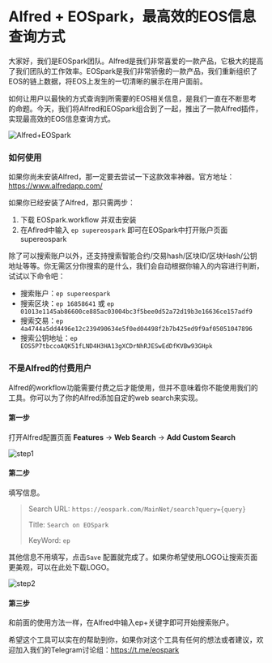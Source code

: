 # Alfred + EOSpark，最高效的EOS信息查询方式

大家好，我们是EOSpark团队。Alfred是我们非常喜爱的一款产品，它极大的提高了我们团队的工作效率。EOSpark是我们非常骄傲的一款产品，我们重新组织了EOS的链上数据，将EOS上发生的一切清晰的展示在用户面前。



如何让用户以最快的方式查询到所需要的EOS相关信息，是我们一直在不断思考的命题。今天，我们将Alfred和EOSpark组合到了一起，推出了一款Alfred插件，实现最高效的EOS信息查询方式。



<img :src="$withBase('/projects/alfred_eospark/Alfred+EOSpark.gif')" alt="Alfred+EOSpark">

### 如何使用

如果你尚未安装Alfred，那一定要去尝试一下这款效率神器。官方地址：https://www.alfredapp.com/

如果你已经安装了Alfred，那只需两步：

1. 下载 <a :href="$withBase('/projects/alfred_eospark/Search on EOSpark.alfredworkflow')" download="Search on EOSpark.alfredworkflow">EOSpark.workflow</a> 并双击安装
2. 在Aflred中输入 `ep supereospark` 即可在EOSpark中打开账户页面 supereospark

除了可以搜索账户以外，还支持搜索智能合约/交易hash/区块ID/区块Hash/公钥地址等等。你无需区分你搜索的是什么，我们会自动根据你输入的内容进行判断，试试以下命令吧：

* 搜索账户：`ep supereospark`
* 搜索区块：`ep 16858641` 或 `ep 01013e1145ab86600ce885ac03004bc3f5bee0d52a72d19b3e16636ce157adf9 `
* 搜索交易：`ep 4a4744a5dd4496e12c239490634e5f0ed04498f2b7b425ed9f9af05051047896`
* 搜索公钥地址：`ep EOS5P7tbccoAQK51fLND4H3HA13gXCDrNhRJESwEdDfKVBw93GHpk`



### 不是Alfred的付费用户

Alfred的workflow功能需要付费之后才能使用，但并不意味着你不能使用我们的工具。你可以为了你的Alfred添加自定的web search来实现。

#### 第一步

打开Alfred配置页面 **Features** -> **Web Search** -> **Add Custom Search**

<img :src="$withBase('/projects/alfred_eospark/step1.png')" alt="step1">



#### 第二步

填写信息。

> Search URL: `https://eospark.com/MainNet/search?query={query}`
>
> Title: `Search on EOSpark`
>
> KeyWord: `ep`

其他信息不用填写，点击`Save` 配置就完成了。如果你希望使用LOGO让搜索页面更美观，可以在此处<a :href="$withBase('/projects/alfred_eospark/logo_EOSpark.png')" download="logo_EOSpark.png">下载LOGO</a>。

<img :src="$withBase('/projects/alfred_eospark/step2.png')" alt="step2">



#### 第三步

和前面的使用方法一样，在Alfred中输入ep+关键字即可开始搜索账户。



希望这个工具可以实在的帮助到你，如果你对这个工具有任何的想法或者建议，欢迎加入我们的Telegram讨论组：https://t.me/eospark
